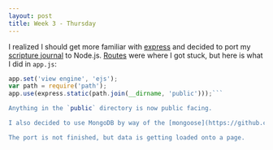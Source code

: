 ```yaml
---
layout: post
title: Week 3 - Thursday
---
```

I realized I should get more familiar with [express](http://expressjs.com/en/starter/generator.html) and decided to port my [scripture journal](https://github.com/zvakanaka/scripture-journal) to Node.js. [Routes](http://expressjs.com/en/starter/generator.html) were where I got stuck, but here is what I did in `app.js`:  

```js
app.set('view engine', 'ejs');
var path = require('path');
app.use(express.static(path.join(__dirname, 'public')));```

Anything in the `public` directory is now public facing.

I also decided to use MongoDB by way of the [mongoose](https://github.com/mongolab/hello-mongoose) plugin. This was done in Heroku by following a [scotch.io](https://scotch.io/tutorials/use-ejs-to-template-your-node-application) and a [mongoose](https://github.com/mongolab/hello-mongoose) guide.  

The port is not finished, but data is getting loaded onto a page.
